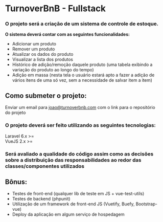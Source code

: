 # TurnoverBnB - Fullstack
### O projeto será a criação de um sistema de controle de estoque.

<b>O sistema deverá contar com as seguintes funcionalidades:</b>

* Adicionar um produto
* Remover um produto
* Atualizar os dados do produto
* Visualizar a lista dos produtos
* Histórico de adição/remoção daquele produto (uma tabela exibindo a variação do produto ao longo do tempo)
* Adição em massa (nesta tela o usuário estará apto a fazer a adição de vários itens de uma só vez, sem a necessidade de salvar item a item)

## Como submeter o projeto:
Enviar um email para joao@turnoverbnb.com com o link para o repositório do projeto


### O projeto deverá ser feito utilizando as seguintes tecnologias:

<p>Laravel 6.x >= </br>
VueJS 2.x >=</p>

### Será avaliado a qualidade do código assim como as decisões sobre a distribuição das responsabilidades ao redor das classes/componentes utilizados

## Bônus:
* Testes de front-end (qualquer lib de teste em JS + vue-test-utils)
* Testes de backend (phpunit)
* Utilização de um framework de front-end JS (Vuetify, Buefy, Bootstrap-vue)
* Deploy da aplicação em algum serviço de hospedagem
